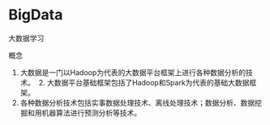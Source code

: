 # BigData
大数据学习

概念
  1. 大数据是一门以Hadoop为代表的大数据平台框架上进行各种数据分析的技术。
  2. 大数据平台基础框架包括了Hadoop和Spark为代表的基础大数据框架。
  3. 各种数据分析技术包括实事数据处理技术、离线处理技术；数据分析、数据挖掘和用机器算法进行预测分析等技术。
